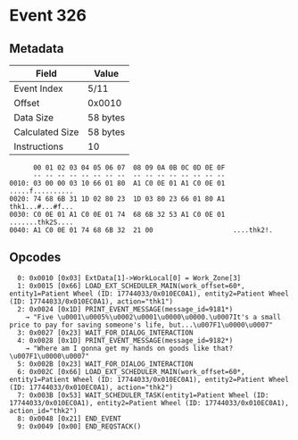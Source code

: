 # Event 326

## Metadata

| Field           | Value    |
|-----------------|----------|
| Event Index     | 5/11     |
| Offset          | 0x0010   |
| Data Size       | 58 bytes |
| Calculated Size | 58 bytes |
| Instructions    | 10       |

```
      00 01 02 03 04 05 06 07  08 09 0A 0B 0C 0D 0E 0F
      -- -- -- -- -- -- -- --  -- -- -- -- -- -- -- --
0010: 03 00 00 03 10 66 01 80  A1 C0 0E 01 A1 C0 0E 01  .....f..........
0020: 74 68 6B 31 1D 02 80 23  1D 03 80 23 66 01 80 A1  thk1...#...#f...
0030: C0 0E 01 A1 C0 0E 01 74  68 6B 32 53 A1 C0 0E 01  .......thk2S....
0040: A1 C0 0E 01 74 68 6B 32  21 00                    ....thk2!.      
```

## Opcodes

```
  0: 0x0010 [0x03] ExtData[1]->WorkLocal[0] = Work_Zone[3]
  1: 0x0015 [0x66] LOAD_EXT_SCHEDULER_MAIN(work_offset=60*, entity1=Patient Wheel (ID: 17744033/0x010EC0A1), entity2=Patient Wheel (ID: 17744033/0x010EC0A1), action="thk1")
  2: 0x0024 [0x1D] PRINT_EVENT_MESSAGE(message_id=9181*)
    → "Five \u0001\u0005%\u0002\u0001\u0000\u0000.\u0007It's a small price to pay for saving someone's life, but...\u007F1\u0000\u0007"
  3: 0x0027 [0x23] WAIT_FOR_DIALOG_INTERACTION
  4: 0x0028 [0x1D] PRINT_EVENT_MESSAGE(message_id=9182*)
    → "Where am I gonna get my hands on goods like that?\u007F1\u0000\u0007"
  5: 0x002B [0x23] WAIT_FOR_DIALOG_INTERACTION
  6: 0x002C [0x66] LOAD_EXT_SCHEDULER_MAIN(work_offset=60*, entity1=Patient Wheel (ID: 17744033/0x010EC0A1), entity2=Patient Wheel (ID: 17744033/0x010EC0A1), action="thk2")
  7: 0x003B [0x53] WAIT_SCHEDULER_TASK(entity1=Patient Wheel (ID: 17744033/0x010EC0A1), entity2=Patient Wheel (ID: 17744033/0x010EC0A1), action_id="thk2")
  8: 0x0048 [0x21] END_EVENT
  9: 0x0049 [0x00] END_REQSTACK()
```
